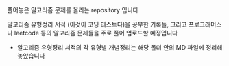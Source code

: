 풀어놓은 알고리즘 문제를 올리는 repository 입니다

알고리즘 유형정리 서적 (이것이 코딩 테스트다)을 공부한 기록들, 
그리고 프로그래머스나 leetcode 등의 알고리즘 문제들을 주로 풀어 업로드할 예정입니다

* 알고리즘 유형정리 서적의 각 유형별 개념정리는 해당 폴더 안의 MD 파일에 정리해놓았습니다
